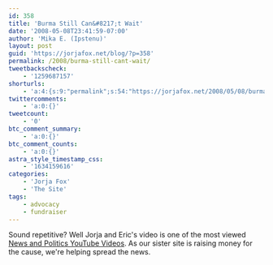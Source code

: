 ```yaml
---
id: 358
title: 'Burma Still Can&#8217;t Wait'
date: '2008-05-08T23:41:59-07:00'
author: 'Mika E. (Ipstenu)'
layout: post
guid: 'https://jorjafox.net/blog/?p=358'
permalink: /2008/burma-still-cant-wait/
tweetbackscheck:
    - '1259687157'
shorturls:
    - 'a:4:{s:9:"permalink";s:54:"https://jorjafox.net/2008/05/08/burma-still-cant-wait/";s:7:"tinyurl";s:25:"http://tinyurl.com/ngg4j3";s:4:"isgd";s:18:"http://is.gd/534Jr";s:5:"bitly";s:20:"http://bit.ly/8VoTAx";}'
twittercomments:
    - 'a:0:{}'
tweetcount:
    - '0'
btc_comment_summary:
    - 'a:0:{}'
btc_comment_counts:
    - 'a:0:{}'
astra_style_timestamp_css:
    - '1634159616'
categories:
    - 'Jorja Fox'
    - 'The Site'
tags:
    - advocacy
    - fundraiser
---
```


Sound repetitive?  Well Jorja and Eric's video is one of the most viewed <a href="http://www.youtube.com/browse?s=mp&t=t&c=25">News and Politics YouTube Videos</a>.  As our sister site is raising money for the cause, we're helping spread the news.